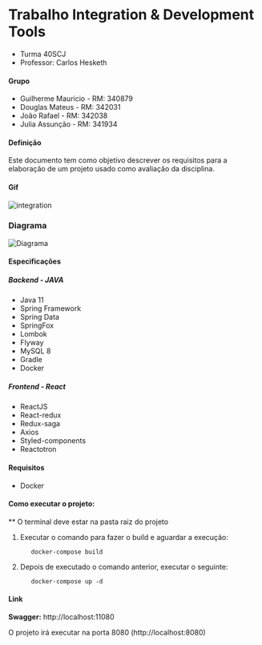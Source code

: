 # Trabalho Integration & Development Tools

- Turma 40SCJ
- Professor: Carlos Hesketh

#### Grupo

- Guilherme Mauricio - RM: 340879
- Douglas Mateus - RM: 342031
- João Rafael - RM: 342038
- Julia Assunção - RM: 341934

#### Definição

Este documento tem como objetivo descrever os requisitos para a elaboração de um projeto usado como avaliação da disciplina.


#### Gif
![integration](https://user-images.githubusercontent.com/7011282/143978182-3c5237b4-c464-41ee-9ba5-dbead7326815.gif)

### Diagrama
![Diagrama](https://user-images.githubusercontent.com/7011282/144155435-2da1e7ff-9630-456e-893c-ddc757ec809c.png)



#### Especificações

##### Backend - JAVA

- Java 11
- Spring Framework
- Spring Data
- SpringFox
- Lombok
- Flyway
- MySQL 8
- Gradle
- Docker

##### Frontend - React

- ReactJS
- React-redux
- Redux-saga
- Axios
- Styled-components
- Reactotron

#### Requisitos

- Docker

#### Como executar o projeto:

\*\* O terminal deve estar na pasta raiz do projeto

1. Executar o comando para fazer o build e aguardar a execução:

   ```
      docker-compose build
   ```

2. Depois de executado o comando anterior, executar o seguinte:

   ```
      docker-compose up -d
   ```

#### Link

**Swagger:** http://localhost:11080

O projeto irá executar na porta 8080 (http://localhost:8080)
